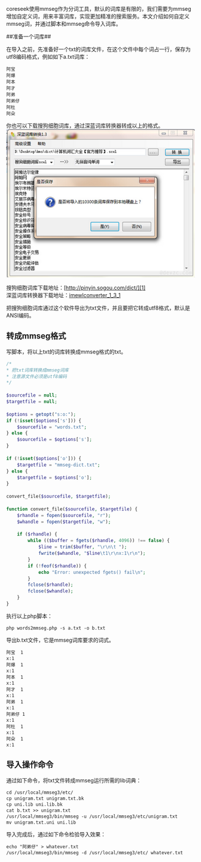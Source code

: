 <!--
author: jockchou
date: 2015-08-26
title: coreseek中mmseg词库的导入方法
tags: coreseek, Sphinx，搜索引擎，mmseg
category: Sphinx
status: publish
summary: coreseek使用mmseg作为分词工具，默认的词库是有限的，我们需要为mmseg增加自定义词，用来丰富词库，实现更加精准的搜索服务。本文介绍如何自定义mmseg词，并通过脚本和mmseg命令导入词库。
-->

coreseek使用mmseg作为分词工具，默认的词库是有限的，我们需要为mmseg增加自定义词，用来丰富词库，实现更加精准的搜索服务。本文介绍如何自定义mmseg词，并通过脚本和mmseg命令导入词库。

##准备一个词库##

在导入之前，先准备好一个txt的词库文件，在这个文件中每个词占一行，保存为utf8编码格式，例如如下a.txt词库：

```
阿宝
阿爆
阿本
阿才
阿弟
阿弟仔
阿杜
阿朵
```

你也可以下载搜狗细胞词库，通过深蓝词库转换器转成以上的格式。
![mmseg](/img/mmseg.jpg)

搜狗细胞词库下载地址：[http://pinyin.sogou.com/dict/][1]  
深蓝词库转换器下载地址：[imewlconverter_1_3_1][2]  

把搜狗细胞词库通过这个软件导出为txt文件，并且要把它转成utf8格式，默认是ANSI编码。

## 转成mmseg格式 ##

写脚本，将以上txt的词库转换成mmseg格式的txt。

```php
/*
* 把txt词库转换成mmseg词库
* 注意源文件必须是utf8编码
*/

$sourcefile = null;
$targetfile = null;

$options = getopt("s:o:");
if (!isset($options['s'])) {
    $sourcefile = "words.txt";
} else {
    $sourcefile = $options['s'];
}

if (!isset($options['o'])) {
    $targetfile = "mmseg-dict.txt";
} else {
    $targetfile = $options['o'];
}

convert_file($sourcefile, $targetfile);

function convert_file($sourcefile, $targetfile) {
    $rhandle = fopen($sourcefile, "r");
    $whandle = fopen($targetfile, "w");
    
    if ($rhandle) {
        while (($buffer = fgets($rhandle, 4096)) !== false) {
            $line = trim($buffer, "\r\n\t ");
            fwrite($whandle, "$line\t1\r\nx:1\r\n");
        }
        if (!feof($rhandle)) {
            echo "Error: unexpected fgets() fail\n";
        }
        fclose($rhandle);
        fclose($whandle);
    }
}
```

执行以上php脚本：
```
php words2mmseg.php -s a.txt -o b.txt
```
导出b.txt文件，它是mmseg词库要求的词式。

```
阿宝	1
x:1
阿爆	1
x:1
阿本	1
x:1
阿才	1
x:1
阿弟	1
x:1
阿弟仔	1
x:1
阿杜	1
x:1
阿朵	1
x:1
```

## 导入操作命令 ##
通过如下命令，将txt文件转成mmseg运行所需的lib词典：

```
cd /usr/local/mmseg3/etc/
cp unigram.txt unigram.txt.bk
cp uni.lib uni.lib.bk
cat b.txt >> unigram.txt
/usr/local/mmseg3/bin/mmseg -u /usr/local/mmseg3/etc/unigram.txt
mv unigram.txt.uni uni.lib
```

导入完成后，通过如下命令检验导入效果：
```
echo "阿弟仔" > whatever.txt
/usr/local/mmseg3/bin/mmseg -d /usr/local/mmseg3/etc/ whatever.txt
```

[1]:[http://pinyin.sogou.com/dict/]
[2]:[http://imewlconverter.googlecode.com/files/imewlconverter_1_3_1.zip]